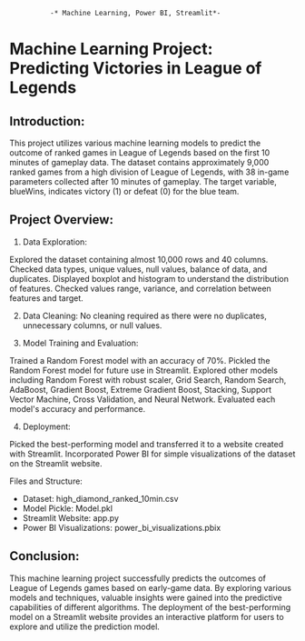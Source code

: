
              -* Machine Learning, Power BI, Streamlit*-

# Machine Learning Project: Predicting Victories in League of Legends

## Introduction:
This project utilizes various machine learning models to predict the outcome of ranked games in
League of Legends based on the first 10 minutes of gameplay data. The dataset contains approximately
9,000 ranked games from a high division of League of Legends, with 38 in-game parameters collected 
after 10 minutes of gameplay. The target variable, blueWins, indicates victory (1) or defeat (0) 
for the blue team.

## Project Overview:

1. Data Exploration:

Explored the dataset containing almost 10,000 rows and 40 columns.
Checked data types, unique values, null values, balance of data, and duplicates.
Displayed boxplot and histogram to understand the distribution of features.
Checked values range, variance, and correlation between features and target.

2. Data Cleaning:
No cleaning required as there were no duplicates, unnecessary columns, or null values.
  
3. Model Training and Evaluation:
     
Trained a Random Forest model with an accuracy of 70%.
Pickled the Random Forest model for future use in Streamlit.
Explored other models including Random Forest with robust scaler, Grid Search, Random Search, AdaBoost,
Gradient Boost, Extreme Gradient Boost, Stacking, Support Vector Machine, Cross Validation, and Neural Network.
Evaluated each model's accuracy and performance.

4. Deployment:

Picked the best-performing model and transferred it to a website created with Streamlit.
Incorporated Power BI for simple visualizations of the dataset on the Streamlit website.

Files and Structure:
-  Dataset: high_diamond_ranked_10min.csv
-  Model Pickle: Model.pkl
-  Streamlit Website: app.py
-  Power BI Visualizations: power_bi_visualizations.pbix

## Conclusion:

This machine learning project successfully predicts the outcomes of League of Legends games based 
on early-game data. By exploring various models and techniques, valuable insights were gained into
the predictive capabilities of different algorithms. The deployment of the best-performing model on a
Streamlit website provides an interactive platform for users to explore and utilize the prediction model.
